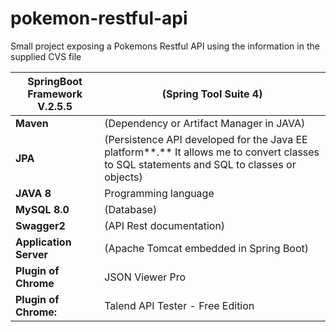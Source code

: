 # pokemon-restful-api
Small project exposing a Pokemons Restful API using the information in the supplied CVS file


| **SpringBoot Framework V.2.5.5** | (Spring Tool Suite 4)                                        |
| -------------------------------- | ------------------------------------------------------------ |
| **Maven**                        | (Dependency or Artifact Manager in JAVA)                     |
| **JPA**                          | (Persistence API developed for the Java EE platform**.** It allows me to convert classes to SQL statements and SQL to classes or objects) |
| **JAVA 8**                       | Programming language                                         |
| **MySQL 8.0**                    | (Database)                                                   |
| **Swagger2**                     | (API Rest documentation)                                     |
| **Application Server**           | (Apache Tomcat embedded in Spring Boot)                      |
| **Plugin of Chrome**             | JSON Viewer Pro                                              |
| **Plugin of Chrome:**            | Talend API Tester - Free Edition                             |
